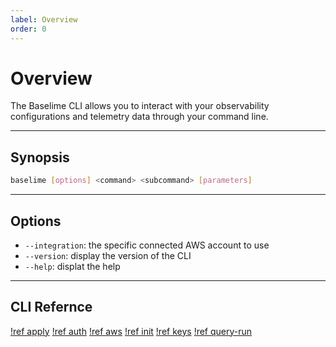 ```yaml
---
label: Overview
order: 0
---
```


# Overview

The Baselime CLI allows you to interact with your observability configurations and telemetry data through your command line.

---

## Synopsis

```bash #
baselime [options] <command> <subcommand> [parameters]
```
---

## Options

- `--integration`: the specific connected AWS account to use
- `--version`: display the version of the CLI
- `--help`: displat the help

---

## CLI Refernce

[!ref apply](./reference/apply.md)
[!ref auth](./reference/auth.md)
[!ref aws](./reference/aws.md)
[!ref init](./reference/init.md)
[!ref keys](./reference/keys.md)
[!ref query-run](./reference/query-run.md)

